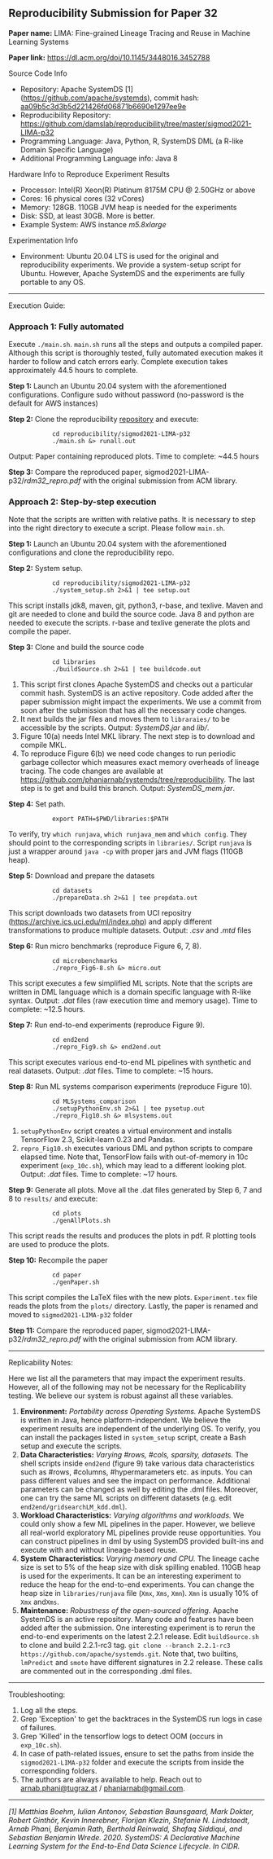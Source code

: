 ## Reproducibility Submission for Paper 32

**Paper name:** LIMA: Fine-grained Lineage Tracing and Reuse in Machine Learning Systems

**Paper link:** https://dl.acm.org/doi/10.1145/3448016.3452788

Source Code Info
 - Repository: Apache SystemDS [1] (https://github.com/apache/systemds), 
 commit hash: [aa09b5c3d3b5d221426fd06871b6690e1297ee9e](https://github.com/apache/systemds/commit/aa09b5c3d3b5d221426fd06871b6690e1297ee9e)
 - Reproducibility Repository: https://github.com/damslab/reproducibility/tree/master/sigmod2021-LIMA-p32
 - Programming Language: Java, Python, R, SystemDS DML (a R-like Domain Specific Language)
 - Additional Programming Language info: Java 8

Hardware Info to Reproduce Experiment Results

 - Processor: Intel(R) Xeon(R) Platinum 8175M CPU @ 2.50GHz or above
 - Cores: 16 physical cores (32 vCores)
 - Memory: 128GB. 110GB JVM heap is needed for the experiments
 - Disk: SSD, at least 30GB. More is better.
 - Example System: AWS instance *m5.8xlarge*

Experimentation Info

 - Environment: Ubuntu 20.04 LTS is used for the original and reproducibility experiments. We provide a system-setup script for Ubuntu. However, Apache SystemDS and the experiments are fully portable to any OS.
-----------------------------------

Execution Guide:

### Approach 1: Fully automated 
Execute `./main.sh`. `main.sh` runs all the steps and outputs a compiled paper. Although this script is thoroughly tested, fully automated execution makes it harder to follow and catch errors early. Complete execution takes approximately 44.5 hours to complete.
   
**Step 1:** Launch an Ubuntu 20.04 system with the aforementioned configurations.   Configure sudo without password (no-password is the default for AWS instances)
   
**Step 2:** Clone the reproducibility [repository](https://github.com/damslab/reproducibility) and execute:

                cd reproducibility/sigmod2021-LIMA-p32
                ./main.sh &> runall.out  

Output: Paper containing reproduced plots. Time to complete: ~44.5 hours
   
**Step 3:** Compare the reproduced paper, sigmod2021-LIMA-p32/*rdm32_repro.pdf* with the original submission from ACM library.

### Approach 2: Step-by-step execution
Note that the scripts are written with relative paths. It is necessary to step into the right directory to execute a script. Please follow `main.sh`.

**Step 1:** Launch an Ubuntu 20.04 system with the aforementioned configurations and clone the reproducibility repo.

**Step 2:** System setup.

                cd reproducibility/sigmod2021-LIMA-p32 
                ./system_setup.sh 2>&1 | tee setup.out

  This script installs jdk8, maven, git, python3, r-base, and texlive. Maven and git are needed to clone and build the source code. Java 8 and python are needed to execute the scripts. r-base and texlive generate the plots and compile the paper.

**Step 3:** Clone and build the source code

                cd libraries
                ./buildSource.sh 2>&1 | tee buildcode.out

  1) This script first clones Apache SystemDS and checks out a particular commit hash. SystemDS is an active repository. Code added after the paper submission might impact the experiments. We use a commit from soon after the submission that has all the necessary code changes.
  2) It next builds the jar files and moves them to `libraraies/` to be accessible by the scripts. Output: *SystemDS.jar* and *lib/*.
  3) Figure 10(a) needs Intel MKL library. The next step is to download and compile MKL.
  4) To reproduce Figure 6(b) we need code changes to run periodic garbage collector which measures exact memory overheads of lineage tracing. The code changes are available at https://github.com/phaniarnab/systemds/tree/reproducibility. The last step is to get and build this branch. Output: *SystemDS_mem.jar*. 

**Step 4:** Set path.

                export PATH=$PWD/libraries:$PATH

  To verify, try `which runjava`, `which runjava_mem` and `which config`. They should point to the corresponding scripts in `libraries/`. Script `runjava` is  just a wrapper around `java -cp` with proper jars and JVM flags (110GB heap).

**Step 5:** Download and prepare the datasets

                cd datasets
                ./prepareData.sh 2>&1 | tee prepdata.out

  This script downloads two datasets from UCI repositry (https://archive.ics.uci.edu/ml/index.php) and apply different transformations to produce multiple datasets. 
  Output: *.csv* and *.mtd* files

**Step 6:** Run micro benchmarks (reproduce Figure 6, 7, 8).

                cd microbenchmarks
                ./repro_Fig6-8.sh &> micro.out

  This script executes a few simplified ML scripts. Note that the scripts are written in DML language which is a domain specific language with R-like syntax. 
  Output: *.dat* files (raw execution time and memory usage). Time to complete: ~12.5 hours.

**Step 7:** Run end-to-end experiments (reproduce Figure 9).

                cd end2end
                ./repro_Fig9.sh &> end2end.out

  This script executes various end-to-end ML pipelines with synthetic and real datasets.
  Output: *.dat* files. Time to complete: ~15 hours.

**Step 8:** Run ML systems comparison experiments (reproduce Figure 10).

                cd MLSystems_comparison
                ./setupPythonEnv.sh 2>&1 | tee pysetup.out
                ./repro_Fig10.sh &> mlsystems.out

  1) `setupPythonEnv` script creates a virtual environment and installs TensorFlow 2.3, Scikit-learn 0.23 and Pandas.
  2) `repro_Fig10.sh` executes various DML and python scripts to compare elapsed time. Note that, TensorFlow fails with out-of-memory in 10c experiment (`exp_10c.sh`), which may lead to a different looking plot.
Output: *.dat* files. Time to complete: ~17 hours.

**Step 9:** Generate all plots.
  Move all the .dat files generated by Step 6, 7 and 8 to `results/` and execute:

                cd plots
                ./genAllPlots.sh

  This script reads the results and produces the plots in pdf. R plotting tools are used to produce the plots.

**Step 10:** Recompile the paper

                cd paper
                ./genPaper.sh

  This script compiles the LaTeX files with the new plots. `Experiment.tex` file reads the plots from the `plots/` directory.
  Lastly, the paper is renamed and moved to `sigmod2021-LIMA-p32` folder

**Step 11:** Compare the reproduced paper, sigmod2021-LIMA-p32/*rdm32_repro.pdf* with the original submission from ACM library.

--------------------------------------

Replicability Notes:

Here we list all the parameters that may impact the experiment results. However, all of the following may not be necessary
for the Replicability testing. We believe our system is robust against all these variables.
1) **Environment:** *Portability across Operating Systems.*
  Apache SystemDS is written in Java, hence platform-independent. We believe the experiment results are independent of the underlying OS. To verify, you can install the packages listed in  `system_setup` script, create a Bash setup and execute the scripts.
2) **Data Characteristics:** *Varying #rows, #cols, sparsity, datasets.*
  The shell scripts inside `end2end` (figure 9) take various data characteristics such as #rows, #columns, #hypermarameters etc. as inputs. You can pass different values and see the impact on performance. Additional parameters can be changed as well by editing the .dml files. Moreover, one can try the same ML scripts on different datasets (e.g. edit `end2end/gridsearchLM_kdd.dml`).
3) **Workload Characteristics:** *Varying algorithms and workloads.*
  We could only show a few ML pipelines in the paper. However, we believe all real-world exploratory ML pipelines provide reuse opportunities. You can construct pipelines in dml by using SystemDS provided built-ins and execute with and without lineage-based reuse.
4) **System Characteristics:** *Varying memory and CPU.*
  The lineage cache size is set to 5% of the heap size with disk spilling enabled. 110GB heap is used for the experiments. It can be an interesting experiment to reduce the heap for the end-to-end experiments. You can change the heap size in `libraries/runjava` file (`Xmx`, `Xms`, `Xmn`). `Xmn` is usually 10% of `Xmx` and`Xms`.
5) **Maintenance:** *Robustness of the open-sourced offering.*
  Apache SystemDS is an active repository. Many code and features have been added after the submission. One interesting experiment is to rerun the end-to-end experiments on the latest 2.2.1 release. Edit `buildSource.sh` to clone and build 2.2.1-rc3 tag. `git clone --branch 2.2.1-rc3 https://github.com/apache/systemds.git`. Note that, two builtins, `lmPredict` and `smote` have different signatures in 2.2 release. These calls are commented out in the corresponding .dml files.
  
---------------------------------------------

Troubleshooting:
1) Log all the steps.
2) Grep 'Exception' to get the backtraces in the SystemDS run logs in case of failures.
3) Grep 'Killed' in the tensorflow logs to detect OOM (occurs in `exp_10c.sh`).
4) In case of path-related issues, ensure to set the paths from inside the `sigmod2021-LIMA-p32` folder and execute the scripts from inside the corresponding folders.
5) The authors are always available to help. Reach out to arnab.phani@tugraz.at / phaniarnab@gmail.com.

----

*[1] Matthias Boehm, Iulian Antonov, Sebastian Baunsgaard, Mark Dokter, Robert Ginthör, Kevin Innerebner, Florijan Klezin, Stefanie N. Lindstaedt, Arnab Phani, Benjamin Rath, Berthold Reinwald, Shafaq Siddiqui, and Sebastian Benjamin
Wrede. 2020. SystemDS: A Declarative Machine Learning System for the End-to-End Data Science Lifecycle. In CIDR.*

